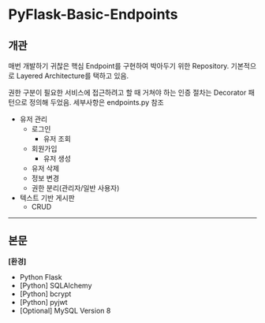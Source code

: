 # PyFlask-Basic-Endpoints
## 개관
매번 개발하기 귀찮은 핵심 Endpoint를 구현하여 박아두기 위한 Repository.
기본적으로 Layered Architecture를 택하고 있음.

권한 구분이 필요한 서비스에 접근하려고 할 때 거쳐야 하는 인증 절차는
Decorator 패턴으로 정의해 두었음.
세부사항은 endpoints.py 참조

- 유저 관리
    - 로그인
        - 유저 조회
    - 회원가입
        - 유저 생성
    - 유저 삭제
    - 정보 변경
    - 권한 분리(관리자/일반 사용자)
- 텍스트 기반 게시판
    - CRUD
---
## 본문
**[환경]**
- Python Flask
- [Python] SQLAlchemy
- [Python] bcrypt
- [Python] pyjwt
- [Optional] MySQL Version 8